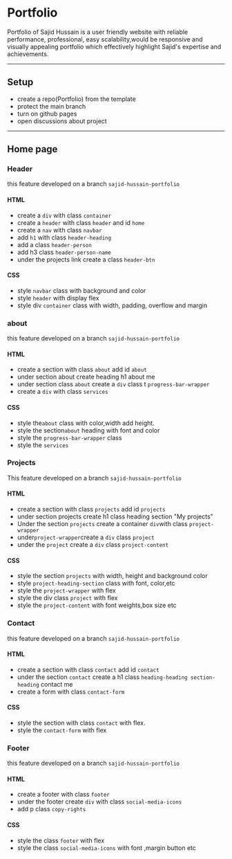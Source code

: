 # Portfolio

Portfolio of Sajid Hussain is a user friendly website with reliable performance,
professional, easy scalability,would be responsive and visually appealing
portfolio which effectively highlight Sajid's expertise and achievements.

---

## Setup

- create a repo(Portfolio) from the template
- protect the main branch
- turn on github pages
- open discussions about project

---

## Home page

### Header

this feature developed on a branch `sajid-hussain-portfolio`

#### HTML

- create a `div` with class `container`
- create a `header` with class `header` and id `home`
- create a `nav` with class `navbar`
- add `h1` with class `header-heading`
- add a class `header-person`
- add h3 class `header-person-name`
- under the projects link create a class `header-btn`

#### CSS

- style `navbar` class with background and color
- style `header` with display flex
- style div `container` class with width, padding, overflow and margin

### about

this feature developed on a branch `sajid-hussain-portfolio`

#### HTML

- create a section with class `about` add id `about`
- under section about create heading h1 about me
- under section class `about` create a `div` class t `progress-bar-wrapper`
- create a `div` with class `services`

#### CSS

- style the`about` class with color,width add height.
- style the section`about` heading with font and color
- style the `progress-bar-wrapper` class
- style the `services`

### Projects

This feature developed on a branch `sajid-hussain-portfolio`

#### HTML

- create a section with class `projects` add id `projects`
- under section projects create h1 class heading section "My projects"
- Under the section `projects` create a container `div`with class
  `project-wrapper`
- under`project-wrapper`create a `div` class `project`
- under the `project` create a `div` class `project-content`

#### CSS

- style the section `projects` with width, height and background color
- style `project-heading-section` class with font, color,etc
- style the `project-wrapper` with flex
- style the div class `project` with flex
- style the `project-content` with font weights,box size etc

### Contact

this feature developed on a branch `sajid-hussain-portfolio`

#### HTML

- create a section with class `contact` add id `contact`
- under the section `contact` create a h1 class
  `heading-heading section-heading` contact me
- create a form with class `contact-form`

#### CSS

- style the section with class `contact` with flex.
- style the `contact-form` with flex

### Footer

this feature developed on a branch `sajid-hussain-portfolio`

#### HTML

- create a footer with class `footer`
- under the footer create `div` with class `social-media-icons`
- add p class `copy-rights`

#### CSS

- style the class `footer` with flex
- style the class `social-media-icons` with font ,margin button etc
